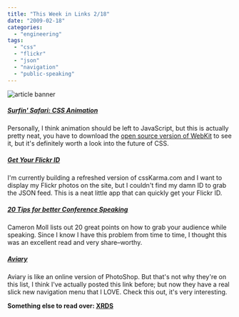 ```yaml
---
title: "This Week in Links 2/18"
date: "2009-02-18"
categories: 
  - "engineering"
tags: 
  - "css"
  - "flickr"
  - "json"
  - "navigation"
  - "public-speaking"
---
```


![article banner](images/this-week-in-links.jpg)

##### [Surfin' Safari: CSS Animation](http://webkit.org/blog/324/css-animation-2/)

Personally, I think animation should be left to JavaScript, but this is actually pretty neat, you have to download the [open source version of WebKit](http://webkit.org/) to see it, but it's definitely worth a look into the future of CSS.

##### [Get Your Flickr ID](http://idgettr.com/)

I'm currently building a refreshed version of cssKarma.com and I want to display my Flickr photos on the site, but I couldn't find my damn ID to grab the JSON feed. This is a neat little app that can quickly get your Flickr ID.

##### [20 Tips for better Conference Speaking](http://cameronmoll.com/archives/2009/02/20_tips_better_conference_speaking/index.html)

Cameron Moll lists out 20 great points on how to grab your audience while speaking. Since I know I have this problem from time to time, I thought this was an excellent read and very share–worthy.

##### [Aviary](http://aviary.com/home)

Aviary is like an online version of PhotoShop. But that's not why they're on this list, I think I've actually posted this link before; but now they have a real slick new navigation menu that I LOVE. Check this out, it's very interesting.

**Something else to read over: [XRDS](http://xrds-simple.net/)**
